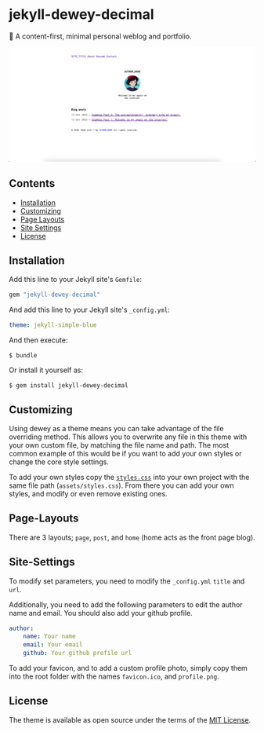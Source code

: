 # jekyll-dewey-decimal

📖 A content-first, minimal personal weblog and portfolio.

![Screenshot](https://raw.githubusercontent.com/djarty24/jekyll-dewey-decimal/master/screenshot.png)

## Contents
- [Installation](#installation)
- [Customizing](#customizing)
- [Page Layouts](#page-layouts)
- [Site Settings](#site-settings)
- [License](#license)

## Installation

Add this line to your Jekyll site's `Gemfile`:

```ruby
gem "jekyll-dewey-decimal"
```

And add this line to your Jekyll site's `_config.yml`:

```yaml
theme: jekyll-simple-blue
```

And then execute:

    $ bundle

Or install it yourself as:

    $ gem install jekyll-dewey-decimal

## Customizing

Using dewey as a theme means you can take advantage of the file overriding method. This allows you to overwrite any file in this theme with your own custom file, by matching the file name and path. The most common example of this would be if you want to add your own styles or change the core style settings.

To add your own styles copy the [`styles.css`](https://github.com/djarty24/jekyll-dewey-decimal/raw/main/assets/styles.css) into your own project with the same file path (`assets/styles.css`). From there you can add your own styles, and modify or even remove existing ones.

## Page-Layouts

There are 3 layouts; `page`, `post`, and `home` (home acts as the front page blog).

## Site-Settings

To modify set parameters, you need to modify the `_config.yml` `title` and `url`.

Additionally, you need to add the following parameters to edit the author name and email. You should also add your github profile.

```yaml
author:
    name: Your name
    email: Your email
    github: Your github profile url
```

To add your favicon, and to add a custom profile photo, simply copy them into the root folder with the names `favicon.ico`, and `profile.png`.

## License

The theme is available as open source under the terms of the [MIT License](https://opensource.org/licenses/MIT).